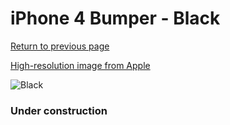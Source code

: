 # iPhone 4 Bumper - Black

[Return to previous page](/iphone_4)

[High-resolution image from Apple](https://store.storeimages.cdn-apple.com/8756/as-images.apple.com/is/MC839?wid=4500&hei=4500&fmt=png)

<div style="width: 384px"><img src="/everysource/MC839.png" alt="Black"></div>

### Under construction
